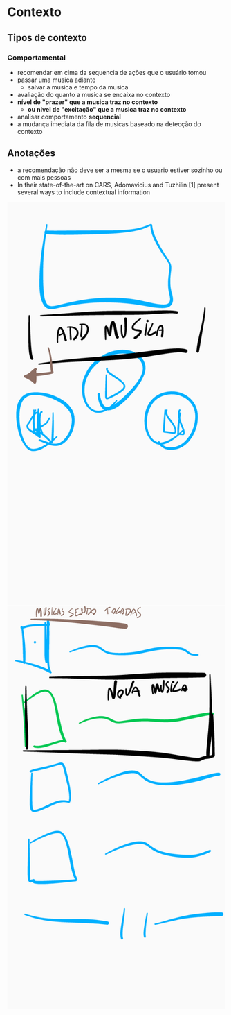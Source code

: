 # Contexto

## Tipos de contexto

### Comportamental

- recomendar em cima da sequencia de ações que o usuário tomou
- passar uma musica adiante
  - salvar a musica e tempo da musica
- avaliação do quanto a musica se encaixa no contexto
- **nível de "prazer" que a musica traz no contexto**
  - **ou nivel de "excitação" que a musica traz no contexto**
- analisar comportamento **sequencial**
- a mudança imediata da fila de musicas baseado na detecção do contexto

## Anotações

- a recomendação não deve ser a mesma se o usuario estiver sozinho ou com mais pessoas
- In their state-of-the-art on CARS, Adomavicius and Tuzhilin [1] present several ways to include contextual information 

![Rascunho app](rascunho-app-1.png)![Rascunho app](rascunho-app-2.png)
